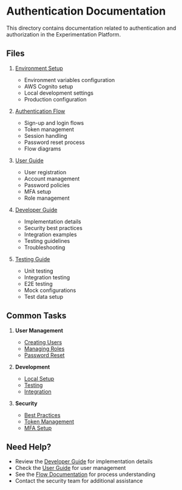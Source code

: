 # Authentication Documentation

This directory contains documentation related to authentication and authorization in the Experimentation Platform.

## Files

1. [Environment Setup](environment.md)
   - Environment variables configuration
   - AWS Cognito setup
   - Local development settings
   - Production configuration

2. [Authentication Flow](flow.md)
   - Sign-up and login flows
   - Token management
   - Session handling
   - Password reset process
   - Flow diagrams

3. [User Guide](user-guide.md)
   - User registration
   - Account management
   - Password policies
   - MFA setup
   - Role management

4. [Developer Guide](auth-developer-docs.md)
   - Implementation details
   - Security best practices
   - Integration examples
   - Testing guidelines
   - Troubleshooting

5. [Testing Guide](cognito-auth-testing.md)
   - Unit testing
   - Integration testing
   - E2E testing
   - Mock configurations
   - Test data setup

## Common Tasks

1. **User Management**
   - [Creating Users](user-guide.md#creating-users)
   - [Managing Roles](user-guide.md#role-management)
   - [Password Reset](user-guide.md#password-reset)

2. **Development**
   - [Local Setup](environment.md#local-development)
   - [Testing](cognito-auth-testing.md#running-tests)
   - [Integration](auth-developer-docs.md#integration)

3. **Security**
   - [Best Practices](auth-developer-docs.md#security)
   - [Token Management](flow.md#token-management)
   - [MFA Setup](user-guide.md#mfa-setup)

## Need Help?

- Review the [Developer Guide](auth-developer-docs.md) for implementation details
- Check the [User Guide](user-guide.md) for user management
- See the [Flow Documentation](flow.md) for process understanding
- Contact the security team for additional assistance
